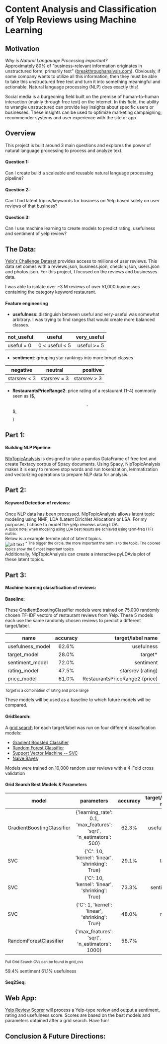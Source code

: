 # Content Analysis and Classification of Yelp Reviews using Machine Learning

## Motivation

*Why is Natural Langauage Processing important?*  
Approximately 80% of "business-relevant information originates in unstructured form, primarily text" ([breakthroughanalysis.com](https://breakthroughanalysis.com/2008/08/01/unstructured-data-and-the-80-percent-rule/)). Obviously, if some company wants to utilize all this information, then they must be able to take this unstructured free text and turn it into something meaningful and actionable. Natural language processing (NLP) does exactly this!  

Social media is a burgeoning field built on the premise of human-to-human interaction (mainly through free text) on the internet. In this field, the ability to wrangle unstructured can provide key insights about specific users or businesses. These insights can be used to optimize marketing campaigning, recommender systems and user experience with the site or app.  


## Overview
This project is built around 3 main questions and explores the power of natural language processing to process and analyze text.
#### Question 1:
Can I create build a scaleable and reusable natural language processing pipeline?
#### Question 2:
Can I find latent topics/keywords for business on Yelp based solely on user reviews of that business?
#### Question 3:
Can I use machine learning to create models to predict rating, usefulness and sentiment of yelp review?



## The Data:

[Yelp's Challenge Dataset](https://www.yelp.com/dataset/challenge) provides access to millions of user reviews. This data set comes with a reviews.json, business.json, checkin.json, users.json and photos.json. For this project, I focused on the reviews and businesses data.

I was able to isolate over ~3 M reviews of over 51,000 businesses containing the category keyword restaurant.

#### Feature engineering
- **usefulness**: distinguish between useful and very-useful was somewhat arbitrary. I was trying to find ranges that would create more balanced classes.

|not_useful|useful|very_useful|
|----------|:------:|--------:|
| useful = 0 |  0 < useful < 5 | useful >= 5|

- **sentiment**: grouping star rankings into more broad classes

|negative|neutral|positive|
|----------|:------:|--------:|
| starsrev < 3 |  starsrev = 3 | starsrev > 3|

- **RestaurantsPriceRange2**: price rating of a restaurant (1-4) commonly seen as ($, $$, $$$, $$$$)


## Part 1:
#### Building NLP Pipeline:
[NlpTopicAnalysis](https://github.com/maxgrossenbacher/nlp_yelp_reviews/blob/master/latent_topic_analysis.py) is designed to take a pandas DataFrame of free text and create Textacy corpus of Spacy documents. Using Spacy, NlpTopicAnalysis makes it is easy to remove stop words and run tokenization, lemmatization and vectorizing operations to prepare NLP data for analysis.

## Part 2:
#### Keyword Detection of reviews:
Once NLP data has been processed. NlpTopicAnalysis allows latent topic modeling using NMF, LDA (Latent Dirichlet Allocation) or LSA. For my purposes, I chose to model the yelp reviews using LDA.  
<sup>A quick note: when modeling using LDA best results are achieved using term-freq (TF) matrix.</sup>  
Below is a example termite plot of latent topics.  
![alt text](https://github.com/maxgrossenbacher/nlp_yelp_reviews/blob/master/termiteplot_lda2iTsRqUsPGRH1li1WVRvKQ.png)
<sup>* The bigger the circle, the more important the term is to the topic. The colored topics show the 5 most important topics</sup>  
Additionally, NlpTopicAnalysis can create a interactive pyLDAvis plot of these latent topics.

## Part 3:
#### Machine learning classification of reviews:
#### Baseline:
These GradientBoostingClassifier models were trained on 75,000 randomly chosen TF-IDF vectors of restaurant reviews from Yelp. These 5 models each use the same randomly chosen reviews to predict a different target/label.


  | name   |accuracy | target/label name |
  | ------------- |:-------------:| -----:|
  | usefulness_model |  62.6%  |  usefulness  |
  | target_model |  28.0%  |  target*  |
  | sentiment_model |  72.0%  |  sentiment  |
  | rating_model |  47.5%  |  starsrev (rating)  |
  | price_model |  61.0%  |  RestaurantsPriceRange2 (price)  |


<sup>*Target* is a combination of rating and price range</sup>

These models will be used as a baseline to which future models will be compared.
#### GridSearch:
A [grid search](https://github.com/maxgrossenbacher/nlp_yelp_reviews/blob/master/grid_search.py) for each target/label was run on four different classification models:  
* [Gradient Boosted Classifier](http://scikit-learn.org/stable/modules/generated/sklearn.ensemble.GradientBoostingClassifier.html)
* [Random Forest Classifier](http://scikit-learn.org/stable/modules/generated/sklearn.ensemble.RandomForestClassifier.html)
* [Support Vector Machine -- SVC](http://scikit-learn.org/stable/modules/generated/sklearn.svm.SVC.html#sklearn.svm.SVC)
* [Naive Bayes](http://scikit-learn.org/stable/modules/generated/sklearn.naive_bayes.MultinomialNB.html#sklearn.naive_bayes.MultinomialNB)  

Models were trained on 10,000 random user reviews with a 4-Fold cross validation
#### Grid Search Best Models & Parameters
| model   |       parameters        | accuracy | target/label name |
| ------------- |:---------------------------------:|:-------------:|-----:|
| GradientBoostingClassifier | {'learning_rate': 0.1, 'max_features': 'sqrt', 'n_estimators': 500} | 62.3% | usefulness |   
| SVC | {'C': 10, 'kernel': 'linear', 'shrinking': True} | 29.1% | target |   
| SVC | {'C': 10, 'kernel': 'linear', 'shrinking': True} | 73.3% | sentiment |
| SVC | {'C': 1, 'kernel': 'linear', 'shrinking': True} | 48.0% | rating |
| RandomForestClassifier | {'max_features': 'sqrt', 'n_estimators': 1000} | 58.7% | price |

<sup> Full Grid Search CVs can be found in grid_cvs </sup>

59.4% sentiment
61.1% usefulness


#### Seq2Seq:

## Web App:
[Yelp Review Scorer]() will process a Yelp-type review and output a sentiment, rating and usefulness score. Scores are based on the best models and parameters obtained after a grid search. Have fun!

## Conclusion & Future Directions:
